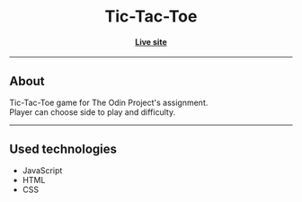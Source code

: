 <h1 align="center">Tic-Tac-Toe</h1>

<h4 align="center"><a href="https://samussd.github.io/tictactoe/">Live site</a></h4>

---

## About
Tic-Tac-Toe game for The Odin Project's assignment. <br/>
Player can choose side to play and difficulty. <br/>

---
## Used technologies
- JavaScript
- HTML
- CSS

